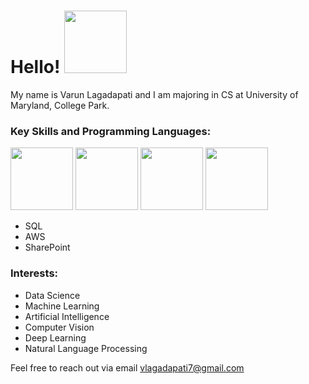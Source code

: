 # Hello! <img src="https://github.com/varun-lagadapati/About-Me/assets/123317278/52b6098d-4575-4478-a93c-b30da0da20f1" width="100" height="100">

My name is Varun Lagadapati and I am majoring in CS at University of Maryland, College Park.

### Key Skills and Programming Languages:

<img src="https://github.com/varun-lagadapati/About-Me/assets/123317278/1bd331d3-2513-484e-bc6a-52dcf0c82a9a" width="100" height="100">

<img src="https://github.com/varun-lagadapati/About-Me/assets/123317278/ff36cc2c-df82-41f2-9681-4c2588cb0c61" width="100" height="100"> 

<img src="https://github.com/varun-lagadapati/About-Me/assets/123317278/9b0d0055-a2e3-4e59-b8b7-ddfbfebf83c1" width="100" height="100">

<img src="https://github.com/varun-lagadapati/About-Me/assets/123317278/3abd9608-9d36-49d7-9adf-6a7efa2751c4" width="100" height="100">

- SQL
- AWS
- SharePoint

### Interests:

- Data Science 
- Machine Learning
- Artificial Intelligence
- Computer Vision
- Deep Learning
- Natural Language Processing

Feel free to reach out via email vlagadapati7@gmail.com
